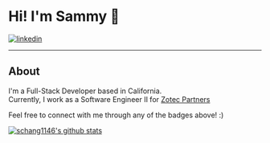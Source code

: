 # Hi! I'm Sammy 👋

<a href="https://www.linkedin.com/in/sammy-chang/">
    <img src="https://img.shields.io/badge/linkedin-0077B5?&style=for-the-badge&logo=LinkedIn&logoColor=white" alt="linkedin"/>
</a>

---

## About

I'm a Full-Stack Developer based in California.  
Currently, I work as a Software Engineer II for [Zotec Partners](https://zotecpartners.com/)

Feel free to connect with me through any of the badges above! :)

[![schang1146's github stats](https://github-readme-stats.vercel.app/api?username=schang1146)](https://github.com/schang1146/)
